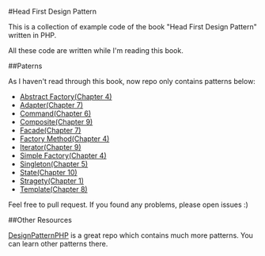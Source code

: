 #Head First Design Pattern

This is a collection of example code of the book "Head First Design Pattern" written in PHP.

All these code are written while I'm reading this book.

##Paterns

As I haven't read through this book, now repo only contains patterns below:

*	[Abstract Factory(Chapter 4)](AbstractFactory)
*	[Adapter(Chapter 7)](Adapter)
*	[Command(Chapter 6)](Command)
*	[Composite(Chapter 9)](Composite)
*	[Facade(Chapter 7)](Facade)
*	[Factory Method(Chapter 4)](FactoryMethod)
*	[Iterator(Chapter 9)](Iterator)
*	[Simple Factory(Chapter 4)](SimpleFactory)
*	[Singleton(Chapter 5)](Singleton)
*	[State(Chapter 10)](State)
*	[Stragety(Chapter 1)](Stragety)
*	[Template(Chapter 8)](Template)


Feel free to pull request. If you found any problems, please open issues :)

##Other Resources

[DesignPatternPHP](https://github.com/domnikl/DesignPatternsPHP) is a great repo which contains much more patterns. You can learn other patterns there.